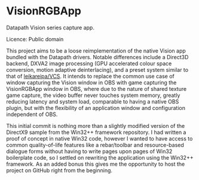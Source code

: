VisionRGBApp
==================

Datapath Vision series capture app.

Licence: Public domain

This project aims to be a loose reimplementation of the native Vision app bundled with the Datapath drivers. Notable differences include a Direct3D backend, DXVA2 image processing (GPU accelerated colour space conversion, motion adaptive deinterlacing), and a preset system similar to that of [leikareipa/VCS](https://github.com/leikareipa/vcs). It intends to replace the common use case of window capturing the Vision window in OBS with game capturing the VisionRGBApp window in OBS, where due to the nature of shared texture game capture, the video buffer never touches system memory, greatly reducing latency and system load, comparable to having a native OBS plugin, but with the flexibility of an application window and configuration independent of OBS.

This initial commit is nothing more than a slightly modified version of the DirectX9 sample from the Win32++ framework repository. I had written a proof of concept in native Win32 code, however I wanted to have access to common quality-of-life features like a rebar/toolbar and resource-based dialogue forms without having to write pages upon pages of Win32 boilerplate code, so I settled on rewriting the application using the Win32++ framework. As an added bonus this gives me the opportunity to host the project on GitHub right from the beginning.